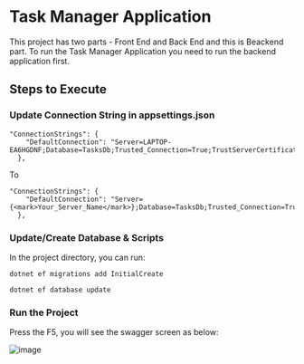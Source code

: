 # Task Manager Application

This project has two parts - Front End and Back End and this is Beackend part.
To run the Task Manager Application you need to run the backend application first.


## Steps to Execute

### Update Connection String in appsettings.json

```
"ConnectionStrings": {
    "DefaultConnection": "Server=LAPTOP-EA6HGDNF;Database=TasksDb;Trusted_Connection=True;TrustServerCertificate=True"
  },
```

To

```
"ConnectionStrings": {
    "DefaultConnection": "Server={<mark>Your_Server_Name</mark>};Database=TasksDb;Trusted_Connection=True;TrustServerCertificate=True"
  },
```

### Update/Create Database & Scripts

In the project directory, you can run:
```
dotnet ef migrations add InitialCreate

dotnet ef database update
```

### Run the Project

Press the F5, you will see the swagger screen as below:

![image](https://github.com/user-attachments/assets/06298b4e-230c-484a-ac3e-241f541b1c25)




